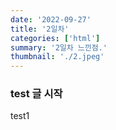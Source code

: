 ```yaml
---
date: '2022-09-27'
title: '2일차'
categories: ['html']
summary: '2일차 느낀점.'
thumbnail: './2.jpeg'
---
```


### test 글 시작

test1